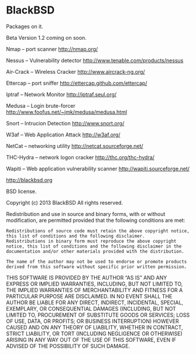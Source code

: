 BlackBSD
========



Packages on it.

Beta Version 1.2 coming on soon.

Nmap – port scanner http://nmap.org/

Nessus – Vulnerability detector http://www.tenable.com/products/nessus

Air-Crack – Wireless Cracker http://www.aircrack-ng.org/

Ettercap – port sniffer http://ettercap.github.com/ettercap/

Iptraf – Network Monitor http://iptraf.seul.org/

Medusa – Login brute-forcer http://www.foofus.net/~jmk/medusa/medusa.html

Snort – Intrucion Detection http://www.snort.org/

W3af – Web Application Attack http://w3af.org/

NetCat – networking utility http://netcat.sourceforge.net/

THC-Hydra – network logon cracker http://thc.org/thc-hydra/

Wapiti – Web application vulnerability scanner http://wapiti.sourceforge.net/

http://blackbsd.org

BSD license.

Copyright (c) 2013 BlackBSD
All rights reserved.

Redistribution and use in source and binary forms, with or without modification, are permitted provided that the following conditions are met:

    Redistributions of source code must retain the above copyright notice, this list of conditions and the following disclaimer.
    Redistributions in binary form must reproduce the above copyright notice, this list of conditions and the following disclaimer in the documentation and/or other materials provided with the distribution.

    The name of the author may not be used to endorse or promote products derived from this software without specific prior written permission.

THIS SOFTWARE IS PROVIDED BY THE AUTHOR “AS IS” AND ANY EXPRESS OR IMPLIED WARRANTIES, INCLUDING, BUT NOT LIMITED TO, THE IMPLIED WARRANTIES OF MERCHANTABILITY AND FITNESS FOR A PARTICULAR PURPOSE ARE DISCLAIMED. IN NO EVENT SHALL THE AUTHOR BE LIABLE FOR ANY DIRECT, INDIRECT, INCIDENTAL, SPECIAL, EXEMPLARY, OR CONSEQUENTIAL DAMAGES (INCLUDING, BUT NOT LIMITED TO, PROCUREMENT OF SUBSTITUTE GOODS OR SERVICES; LOSS OF USE, DATA, OR PROFITS; OR BUSINESS INTERRUPTION) HOWEVER CAUSED AND ON ANY THEORY OF LIABILITY, WHETHER IN CONTRACT, STRICT LIABILITY, OR TORT (INCLUDING NEGLIGENCE OR OTHERWISE) ARISING IN ANY WAY OUT OF THE USE OF THIS SOFTWARE, EVEN IF ADVISED OF THE POSSIBILITY OF SUCH DAMAGE.
